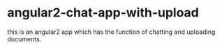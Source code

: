 # angular2-chat-app-with-upload
this is an angular2 app which has the function of chatting and uploading documents.
